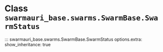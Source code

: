 # Class `swarmauri_base.swarms.SwarmBase.SwarmStatus`

::: swarmauri_base.swarms.SwarmBase.SwarmStatus
    options.extra:
      show_inheritance: true

